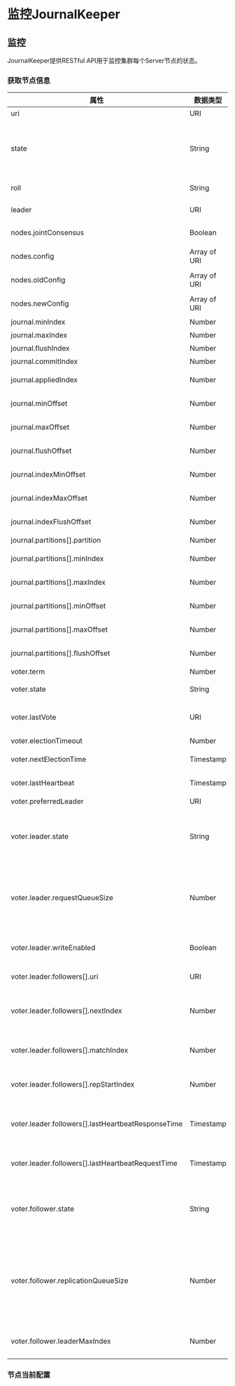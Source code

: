 # 监控JournalKeeper

## 监控

JournalKeeper提供RESTful API用于监控集群每个Server节点的状态。

### 获取节点信息


属性 | 数据类型 | 名称 | 说明
 -- | -- | -- | --
uri | URI | 节点URI |
state | String | 节点状态 | 枚举: <br/> CREATED, STARTING, RUNNING, STOPPING, STOPPED, START_FAILED, STOP_FAILED
roll | String | 角色 | 枚举: <br/> VOTER, OBSERVER
leader | URI | LEADER |当前节点中保存的LEADER URI
nodes.jointConsensus | Boolean | JointConsensus | 标识是否处于集群节点配置变更的中间状态
nodes.config | Array of URI | 集群当前配置 | nodes.jointConsensus为false时有效
nodes.oldConfig | Array of URI | 集群旧配置 | nodes.jointConsensus为true时有效
nodes.newConfig | Array of URI | 集群新配置 | nodes.jointConsensus为true时有效
journal.minIndex | Number | 最小索引序号 |
journal.maxIndex | Number | 最大索引序号 |
journal.flushIndex | Number | 刷盘索引序号 |
journal.commitIndex | Number | 已提交索引序号 |
journal.appliedIndex | Number | 状态机执行索引序号 |
journal.minOffset | Number | Journal存储最小物理位置| 
journal.maxOffset | Number | Journal存储最大物理位置| 
journal.flushOffset | Number | Journal存储物理刷盘位置| 
journal.indexMinOffset | Number | 索引存储最小物理位置| 
journal.indexMaxOffset | Number | 索引存储最大物理位置| 
journal.indexFlushOffset | Number | 索引存储物理刷盘位置| 
journal.partitions[].partition | Number | 分区号 |
journal.partitions[].minIndex | Number | 分区最小索引序号 |
journal.partitions[].maxIndex | Number | 分区最大索引序号 |
journal.partitions[].minOffset | Number | 分区索引存储最小物理位置| 
journal.partitions[].maxOffset | Number | 分区索引存储最大物理位置| 
journal.partitions[].flushOffset | Number | 分区索引存储物理刷盘位置|
voter.term | Number | 选举任期
voter.state | String | 候选人状态 | 枚举：LEADER, FOLLOWER, CANDIDATE
voter.lastVote | URI | 投票候选人 | 在当前任期内投票给了哪个候选人，如果未投票可以为NULL。
voter.electionTimeout | Number | 选举超时 | 单位为：毫秒（ms）
voter.nextElectionTime | Timestamp | 下次发起选举的时间 | 仅当voter.state为CANDIDATE的时候有效
voter.lastHeartbeat | Timestamp | 上次心跳时间 | 记录的上次从LEADER收到的心跳时间
voter.preferredLeader | URI | 推荐LEADER|
voter.leader.state | String | 当前节点LEADER状态 | 枚举: <br/> CREATED, STARTING, RUNNING, STOPPING, STOPPED, START_FAILED, STOP_FAILED
voter.leader.requestQueueSize | Number | 请求队列排队数 | 写入请求队列当前排队数量。所有写入请求先进入这个队列然后再异步串行处理，如何这个数量持续保持高位，说明写入积压。
voter.leader.writeEnabled | Boolean | 是否可写 | 正常情况为true可写，管理员可以通过调用接口禁止写入。
voter.leader.followers[].uri | URI | LEADER的从节点URI | 当前LEADER节点记录的FOLLOWER节点的URI
voter.leader.followers[].nextIndex | Number | 下一次复制索引序号 | 需要发给FOLLOWER的下一个日志条目的索引（初始化为领导人上一条日志的索引值 +1）
voter.leader.followers[].matchIndex | Number | 已复制索引序号 | 已经复制到该FOLLOWER的日志的最高索引值（从 0 开始递增）
voter.leader.followers[].repStartIndex | Number | 在途复制请求索引起始值 | 所有在途的日志复制请求中日志位置的最小值（初始化为nextIndex）
voter.leader.followers[].lastHeartbeatResponseTime | Timestamp | 心跳响应时间 |上次从FOLLOWER收到心跳（asyncAppendEntries）成功响应的时间戳
voter.leader.followers[].lastHeartbeatRequestTime | Timestamp | 心跳发送时间|上次发给FOLLOWER心跳（asyncAppendEntries）的时间戳
voter.follower.state | String| 当前节点FOLLOWER状态 | 枚举: <br/> CREATED, STARTING, RUNNING, STOPPING, STOPPED, START_FAILED, STOP_FAILED
voter.follower.replicationQueueSize | Number| 主从复制队列排队数 | 所有从LEADER发送过来的asyncAppendEntries Request（含心跳）都入队后处理，如果这个排队数量一直保持在高位说明，当前从节点写入数据速度跟不上LEADER节点的写入速度
voter.follower.leaderMaxIndex | Number |  LEADER节点最大索引序号 | 当前FOLLOWER节点记录的LEADER节点最大索引序号

### 节点当前配置

